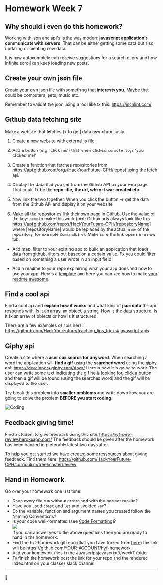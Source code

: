 # Homework Week 7

## Why should i even do this homework?
Working with json and api's is the way modern **javascript application's communicate with servers**. That can be either getting some data but also updating or creating new data. 

It is how autocomplete can receive suggestions for a search query and how infinite scroll can keep loading new posts. 

## Create your own json file
Create your own json file with something that **interests you**. Maybe that could be computers, pets, music etc.

Remember to validat the json using a tool like fx this: https://jsonlint.com/

## Github data fetching site

Make a website that fetches (= to get) data asynchronously.

1) Create a new website with external js file

2) Add a button (e.g. 'click me') that when clicked `console.logs` 'you clicked me!'

3) Create a function that fetches repositories from https://api.github.com/orgs/HackYourFuture-CPH/repos) using the fetch api. 

4) Display the data that you get from the Github API on your web page. That could fx be the **repo title, the url, when it was created etc.**

5) Now link the two together: When you click the button -> get the data from the Github API and display it on your website

6) Make all the repositories link their own page in Github. Use the value of the key: `name` to make this work (hint: Github urls always look like this https://api.github.com/repos/HackYourFuture-CPH/[repositoryName] where [repositoryName] would be replaced by the actual `name` of the repository, for example `CommandLine`). Make sure the link opens in a new tab.

- Add map, filter to your existing app to build an application that loads data from github, filters out based on a certain value. Fx you could filter based on something a user wrote in an input field. 

- Add a readme to your repo explaining  what your app does and how to use your app. Here's a [template](https://gist.github.com/jxson/1784669) and here you can see how to make [your readme awesome](https://gist.github.com/rrgayhart/91bba7bb39ea60136e5c).

## Find a cool api
Find a cool api and **explain how it works** and what kind of **json data** the api responds with. Is it an array, an object, a string. How is the data structure. Is it fx an array of objects or how is it structured. 

There are a few examples of apis here:
https://github.com/HackYourFuture/teaching_tips_tricks#javascript-apis

## Giphy api
Create a site where a **user can search for any word**. When searching a word the application will **find a gif** using the **searched word** using the giphy api: https://developers.giphy.com/docs/
Here is how it is going to work: The user can write some text indicating the gif he is looking for, click a button and then a gif will be found (using the searched word) and the gif will be displayed to the user. 

Try break this problem into **smaller problems** and write down how you are going to solve the problem **BEFORE you start coding.** 

![Coding](https://media.giphy.com/media/1C8bHHJturSx2/giphy.gif)

## Feedback giving time!
Find a student to give feedback using this site: https://hyf-peer-review.herokuapp.com/
The feedback should be given after the homework has been handed in preferably latest two days after.
 
To help you get started we have created some ressources about giving feedback. Find them here: https://github.com/HackYourFuture-CPH/curriculum/tree/master/review

## Hand in Homework:
Go over your homework one last time:

- Does every file run without errors and with the correct results?
- Have you used `const` and `let` and avoided `var`?
- Do the variable, function and argument names you created follow the [Naming Conventions](https://github.com/HackYourFuture/fundamentals/blob/master/fundamentals/naming_conventions.md)?
- Is your code well-formatted (see [Code Formatting](https://github.com/HackYourFuture/fundamentals/blob/master/fundamentals/naming_conventions.md))?  
![](https://media.giphy.com/media/l4EpblDY4msVtKAOk/giphy.gif)  
If you can answer yes to the above questions then you are ready to hand in the homework:<br/>
- Find the hyf-homework git repo (that you have forked from [here](https://github.com/HackYourFuture-CPH/hyf-homework)) the link will be https://github.com/YOUR-ACCOUNT/hyf-homework
- Add your homework files in the Javascript/javascript3/week7 folder
- To finish the homework post the link for your repo and the rendered index.html on your classes slack channel
---

🎉
